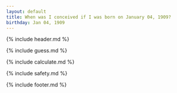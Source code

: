 ```yaml
---
layout: default
title: When was I conceived if I was born on January 04, 1909?
birthday: Jan 04, 1909
---
```


{% include header.md %}

{% include guess.md %}

{% include calculate.md %}

{% include safety.md %}

{% include footer.md %}



